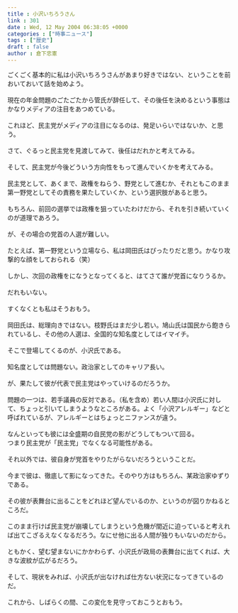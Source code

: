 ```yaml
---
title : 小沢いちろうさん
link : 301
date : Wed, 12 May 2004 06:38:05 +0000
categories : ["時事ニュース"]
tags : ["歴史"]
draft : false
author : 倉下忠憲
---
```


ごくごく基本的に私は小沢いちろうさんがあまり好きではない、ということを前おいておいて話を始めよう。<BR><BR>現在の年金問題のごたごたから管氏が辞任して、その後任を決めるという事態はかなりメディアの注目をあつめている。<BR><BR>これほど、民主党がメディアの注目になるのは、発足いらいではないか、と思う。<BR><BR>さて、ぐるっと民主党を見渡してみて、後任はだれかと考えてみる。<BR><BR>そして、民主党が今後どういう方向性をもって進んでいくかを考えてみる。<BR><BR>民主党として、あくまで、政権をねらう、野党として進むか、それともこのまま第一野党としてその責務を果たしていくか、という選択肢があると思う。<BR><BR>もちろん、前回の選挙では政権を狙っていたわけだから、それを引き続いていくのが道理であろう。<BR><BR>が、その場合の党首の人選が難しい。<BR><BR>たとえば、第一野党という立場なら、私は岡田氏はぴったりだと思う。かなり攻撃的な顔をしておられる（笑）<BR><BR>しかし、次回の政権をになうとなってくると、はてさて誰が党首になりうるか。<BR><BR>だれもいない。<BR><BR>すくなくとも私はそうおもう。<BR><BR>岡田氏は、総理向きではない。枝野氏はまだ少し若い。鳩山氏は国民から飽きられているし、その他の人選は、全国的な知名度としてはイマイチ。<BR><BR>そこで登場してくるのが、小沢氏である。<BR><BR>知名度としては問題ない。政治家としてのキャリア長い。<BR><BR>が、果たして彼が代表で民主党はやっていけるのだろうか。<BR><BR>問題の一つは、若手議員の反対である。（私を含め）若い人間は小沢氏に対して、ちょっと引いてしまうようなところがある。よく「小沢アレルギー」などと呼ばれているが、アレルギーとはちょっとニファンスが違う。<BR><BR>なんといっても彼には全盛期の自民党の影がどうしてもついて回る。<BR>つまり民主党が「民主党」でなくなる可能性がある。<BR><BR>それ以外では、彼自身が党首をやりたがらないだろうということだ。<BR><BR>今まで彼は、徹底して影になってきた。そのやり方はもちろん、某政治家ゆずりである。<BR><BR>その彼が表舞台に出ることをどれほど望んでいるのか、というのが図りかねるところだ。<BR><BR>このまま行けば民主党が崩壊してしまうという危機が間近に迫っていると考えれば出てこざるえなくなるだろう。なにせ他に出る人間が独りもいないのだから。<BR><BR>ともかく、望む望まないにかかわらず、小沢氏が政局の表舞台に出てくれば、大きな波紋が広がるだろう。<BR><BR>そして、現状をみれば、小沢氏が出なければ仕方ない状況になってきているのだ。<BR><BR>これから、しばらくの間、この変化を見守っておこうとおもう。<br><br>
